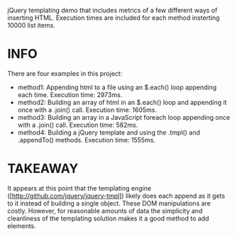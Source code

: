 jQuery templating demo that includes metrics of a few different ways of inserting HTML.  Execution times are included for each method insterting 10000 list items.

# INFO
There are four examples in this project:
* method1: Appending html to a file using an $.each() loop appending each time.  Execution time: 2973ms.
* method2: Building an array of html in an $.each() loop and appending it once with a .join() call.  Execution time: 1605ms.
* method3: Building an array in a JavaScript foreach loop appending once with a .join() call.  Execution time: 582ms.
* method4: Building a jQuery template and using the .tmpl() and .appendTo() methods.  Execution time: 1555ms.

# TAKEAWAY
It appears at this point that the templating engine ([http://github.com/jquery/jquery-tmpl]) likely does each append as it gets to it instead of building a single object.  These DOM manipulations are costly.  However, for reasonable amounts of data the simplicity and cleanliness of the templating solution makes it a good method to add elements.
